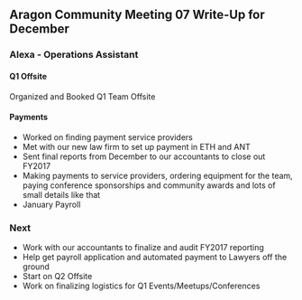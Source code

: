 ## Aragon Community Meeting 07 Write-Up for December

### Alexa - Operations Assistant

#### Q1 Offsite
Organized and Booked Q1 Team Offsite

#### Payments
- Worked on finding payment service providers
- Met with our new law firm to set up payment in ETH and ANT
- Sent final reports from December to our accountants to close out FY2017
- Making payments to service providers, ordering equipment for the team, paying conference sponsorships and community awards and lots of small details like that
- January Payroll

### Next

- Work with our accountants to finalize and audit FY2017 reporting
- Help get payroll application and automated payment to Lawyers off the ground
- Start on Q2 Offsite
- Work on finalizing logistics for Q1 Events/Meetups/Conferences
